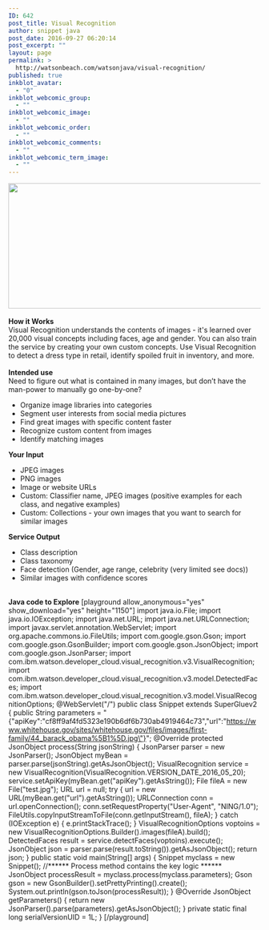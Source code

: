 ```yaml
---
ID: 642
post_title: Visual Recognition
author: snippet java
post_date: 2016-09-27 06:20:14
post_excerpt: ""
layout: page
permalink: >
  http://watsonbeach.com/watsonjava/visual-recognition/
published: true
inkblot_avatar:
  - "0"
inkblot_webcomic_group:
  - ""
inkblot_webcomic_image:
  - ""
inkblot_webcomic_order:
  - ""
inkblot_webcomic_comments:
  - ""
inkblot_webcomic_term_image:
  - ""
---
```

<img src="https://bluecloudnews.com/wp-content/uploads/2016/09/visual-recog2.jpg" alt="" width="853" height="250" class="alignnone size-full wp-image-3179" /> </br></br> **How it Works** </br> Visual Recognition understands the contents of images - it's learned over 20,000 visual concepts including faces, age and gender. You can also train the service by creating your own custom concepts. Use Visual Recognition to detect a dress type in retail, identify spoiled fruit in inventory, and more. </br></br> **Intended use** </br> Need to figure out what is contained in many images, but don’t have the man-power to manually go one-by-one? 
*   Organize image libraries into categories
*   Segment user interests from social media pictures
*   Find great images with specific content faster
*   Recognize custom content from images
*   Identify matching images</br> 

**Your Input** </br> 
*   JPEG images
*   PNG images
*   Image or website URLs
*   Custom: Classifier name, JPEG images (positive examples for each class, and negative examples)
*   Custom: Collections - your own images that you want to search for similar images</br> 

**Service Output** </br> 
*   Class description
*   Class taxonomy
*   Face detection (Gender, age range, celebrity (very limited see docs))
*   Similar images with confidence scores</br></br> 

**Java code to Explore** [playground allow_anonymous="yes" show_download="yes" height="1150"] import java.io.File; import java.io.IOException; import java.net.URL; import java.net.URLConnection; import javax.servlet.annotation.WebServlet; import org.apache.commons.io.FileUtils; import com.google.gson.Gson; import com.google.gson.GsonBuilder; import com.google.gson.JsonObject; import com.google.gson.JsonParser; import com.ibm.watson.developer_cloud.visual_recognition.v3.VisualRecognition; import com.ibm.watson.developer_cloud.visual_recognition.v3.model.DetectedFaces; import com.ibm.watson.developer_cloud.visual_recognition.v3.model.VisualRecognitionOptions; @WebServlet("/") public class Snippet extends SuperGluev2 { public String parameters = "{\"apiKey\":\"cf8ff9af4fd5323e190b6df6b730ab4919464c73\",\"url\":\"https://www.whitehouse.gov/sites/whitehouse.gov/files/images/first-family/44_barack_obama%5B1%5D.jpg\"}"; @Override protected JsonObject process(String jsonString) { JsonParser parser = new JsonParser(); JsonObject myBean = parser.parse(jsonString).getAsJsonObject(); VisualRecognition service = new VisualRecognition(VisualRecognition.VERSION_DATE_2016_05_20); service.setApiKey(myBean.get("apiKey").getAsString()); File fileA = new File("test.jpg"); URL url = null; try { url = new URL(myBean.get("url").getAsString()); URLConnection conn = url.openConnection(); conn.setRequestProperty("User-Agent", "NING/1.0"); FileUtils.copyInputStreamToFile(conn.getInputStream(), fileA); } catch (IOException e) { e.printStackTrace(); } VisualRecognitionOptions voptoins = new VisualRecognitionOptions.Builder().images(fileA).build(); DetectedFaces result = service.detectFaces(voptoins).execute(); JsonObject json = parser.parse(result.toString()).getAsJsonObject(); return json; } public static void main(String[] args) { Snippet myclass = new Snippet(); //****** Process method contains the key logic ****** JsonObject processResult = myclass.process(myclass.parameters); Gson gson = new GsonBuilder().setPrettyPrinting().create(); System.out.println(gson.toJson(processResult)); } @Override JsonObject getParameters() { return new JsonParser().parse(parameters).getAsJsonObject(); } private static final long serialVersionUID = 1L; } [/playground]